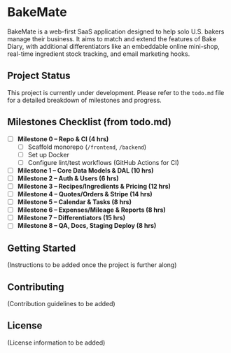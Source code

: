 # BakeMate

BakeMate is a web-first SaaS application designed to help solo U.S. bakers manage their business. It aims to match and extend the features of Bake Diary, with additional differentiators like an embeddable online mini-shop, real-time ingredient stock tracking, and email marketing hooks.

## Project Status

This project is currently under development. Please refer to the `todo.md` file for a detailed breakdown of milestones and progress.

## Milestones Checklist (from todo.md)

- [ ] **Milestone 0 – Repo & CI (4 hrs)**
    - [ ] Scaffold monorepo (`/frontend`, `/backend`)
    - [ ] Set up Docker
    - [ ] Configure lint/test workflows (GitHub Actions for CI)
- [ ] **Milestone 1 – Core Data Models & DAL (10 hrs)**
- [ ] **Milestone 2 – Auth & Users (6 hrs)**
- [ ] **Milestone 3 – Recipes/Ingredients & Pricing (12 hrs)**
- [ ] **Milestone 4 – Quotes/Orders & Stripe (14 hrs)**
- [ ] **Milestone 5 – Calendar & Tasks (8 hrs)**
- [ ] **Milestone 6 – Expenses/Mileage & Reports (8 hrs)**
- [ ] **Milestone 7 – Differentiators (15 hrs)**
- [ ] **Milestone 8 – QA, Docs, Staging Deploy (8 hrs)**

## Getting Started

(Instructions to be added once the project is further along)

## Contributing

(Contribution guidelines to be added)

## License

(License information to be added)

